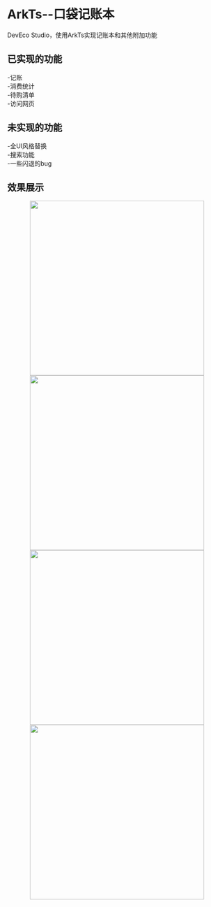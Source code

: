 # ArkTs--口袋记账本
DevEco Studio，使用ArkTs实现记账本和其他附加功能
## 已实现的功能
-记账<br />
-消费统计<br />
-待购清单<br />
-访问网页
## 未实现的功能
-全UI风格替换<br />
-搜索功能<br />
-一些闪退的bug

## 效果展示
<p align = "center">
<img src="https://github.com/HunZiLei/ArtTs_PokeAccountBook/blob/master/images/mePage.jpg#pic_center" width="400"/>
<img src="https://github.com/HunZiLei/ArtTs_PokeAccountBook/blob/master/images/mianPage.jpg#pic_center" width="400"/>
<img src="https://github.com/HunZiLei/ArtTs_PokeAccountBook/blob/master/images/sumPage.jpg#pic_center" width="400"/>
<img src="https://github.com/HunZiLei/ArtTs_PokeAccountBook/blob/master/images/toBuyPage.jpg#pic_center" width="400"/>
</p>

